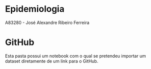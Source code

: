 # Epidemiologia

A83280 - José Alexandre Ribeiro Ferreira


# GitHub

Esta pasta possui um notebook com o qual se pretendeu importar um dataset diretamente de um link para o GitHub.

